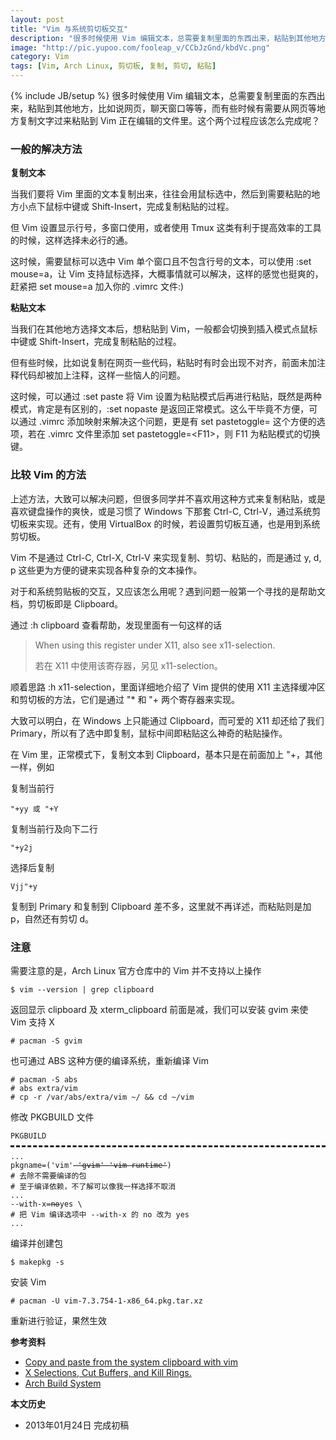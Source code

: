 ```yaml
---
layout: post
title: "Vim 与系统剪切板交互"
description: "很多时候使用 Vim 编辑文本，总需要复制里面的东西出来，粘贴到其他地方，比如说网页，聊天窗口等等，而有些时候有需要从网页等地方复制文字过来粘贴到 Vim 正在编辑的文件里。这个两个过程应该怎么完成呢？"
image: "http://pic.yupoo.com/fooleap_v/CCbJzGnd/kbdVc.png"
category: Vim
tags: [Vim, Arch Linux, 剪切板, 复制, 剪切, 粘贴]
---
```

{% include JB/setup %}
很多时候使用 Vim 编辑文本，总需要复制里面的东西出来，粘贴到其他地方，比如说网页，聊天窗口等等，而有些时候有需要从网页等地方复制文字过来粘贴到 Vim 正在编辑的文件里。这个两个过程应该怎么完成呢？

### 一般的解决方法

**复制文本**

当我们要将 Vim 里面的文本复制出来，往往会用鼠标选中，然后到需要粘贴的地方小点下鼠标中键或 Shift-Insert，完成复制粘贴的过程。

但 Vim 设置显示行号，多窗口使用，或者使用 Tmux 这类有利于提高效率的工具的时候，这样选择未必行的通。

这时候，需要鼠标可以选中 Vim 单个窗口且不包含行号的文本，可以使用 :set mouse=a，让 Vim 支持鼠标选择，大概事情就可以解决，这样的感觉也挺爽的，赶紧把 set mouse=a 加入你的 .vimrc 文件:)

**粘贴文本**

当我们在其他地方选择文本后，想粘贴到 Vim，一般都会切换到插入模式点鼠标中键或 Shift-Insert，完成复制粘贴的过程。

但有些时候，比如说复制在网页一些代码，粘贴时有时会出现不对齐，前面未加注释代码却被加上注释，这样一些恼人的问题。

这时候，可以通过 :set paste 将 Vim 设置为粘贴模式后再进行粘贴，既然是两种模式，肯定是有区别的，:set nopaste 是返回正常模式。这么干毕竟不方便，可以通过 .vimrc 添加映射来解决这个问题，更是有 set pastetoggle= 这个方便的选项，若在 .vimrc 文件里添加 set pastetoggle=\<F11\>，则 F11 为粘贴模式的切换键。


### 比较 Vim 的方法

上述方法，大致可以解决问题，但很多同学并不喜欢用这种方式来复制粘贴，或是喜欢键盘操作的爽快，或是习惯了 Windows 下那套 Ctrl-C, Ctrl-V，通过系统剪切板来实现。还有，使用 VirtualBox 的时候，若设置剪切板互通，也是用到系统剪切板。

Vim 不是通过 Ctrl-C, Ctrl-X, Ctrl-V 来实现复制、剪切、粘贴的，而是通过 y, d, p 这些更为方便的键来实现各种复杂的文本操作。

对于和系统剪贴板的交互，又应该怎么用呢？遇到问题一般第一个寻找的是帮助文档，剪切板即是 Clipboard。

通过 :h clipboard 查看帮助，发现里面有一句这样的话

> When using this register under X11, also see x11-selection.
>
> 若在 X11 中使用该寄存器，另见 x11-selection。

顺着思路 :h x11-selection，里面详细地介绍了 Vim 提供的使用 X11 主选择缓冲区和剪切板的方法，它们是通过 "\* 和 "+ 两个寄存器来实现。

大致可以明白，在 Windows 上只能通过 Clipboard，而可爱的 X11 却还给了我们 Primary，所以有了选中即复制，鼠标中间即粘贴这么神奇的粘贴操作。

在 Vim 里，正常模式下，复制文本到 Clipboard，基本只是在前面加上 "+，其他一样，例如

复制当前行

    "+yy 或 "+Y

复制当前行及向下二行

    "+y2j

选择后复制
    
    Vjj"+y 

复制到 Primary 和复制到 Clipboard 差不多，这里就不再详述，而粘贴则是加 p，自然还有剪切 d。

### 注意

需要注意的是，Arch Linux 官方仓库中的 Vim 并不支持以上操作

    $ vim --version | grep clipboard

返回显示 clipboard 及 xterm_clipboard 前面是减，我们可以安装 gvim 来使 Vim 支持 X

    # pacman -S gvim

也可通过 ABS 这种方便的编译系统，重新编译 Vim

    # pacman -S abs
    # abs extra/vim
    # cp -r /var/abs/extra/vim ~/ && cd ~/vim

修改 PKGBUILD 文件

<pre style="margin-bottom: 0; border-bottom:none; padding-bottom:8px;"><code>PKGBUILD</code></pre>
<pre style="margin-top: 0; border-top-style:dashed; padding-top:8px;"><code>...
pkgname=('vim'<del> 'gvim' 'vim-runtime'</del>)
# 去除不需要编译的包
# 至于编译依赖，不了解可以像我一样选择不取消
...
--with-x=<del>no</del>yes \
# 把 Vim 编译选项中 --with-x 的 no 改为 yes
...
</code></pre>

编译并创建包

    $ makepkg -s

安装 Vim
   
    # pacman -U vim-7.3.754-1-x86_64.pkg.tar.xz

重新进行验证，果然生效

**参考资料**

* [Copy and paste from the system clipboard with vim](http://maxolasersquad.blogspot.com/2012/01/copy-and-paste-from-system-clipboard.html)
* [X Selections, Cut Buffers, and Kill Rings.](http://www.jwz.org/doc/x-cut-and-paste.html)
* [Arch Build System](https://wiki.archlinux.org/index.php/Arch_Build_System)

**本文历史**

* 2013年01月24日 完成初稿
